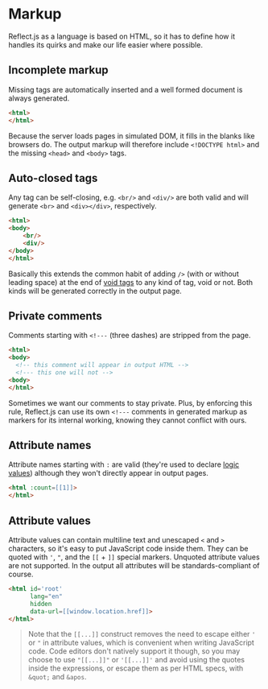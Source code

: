 # Markup

Reflect.js as a language is based on HTML, so it has to define how it handles its quirks and make our life easier where possible.

## Incomplete markup

Missing tags are automatically inserted and a well formed document is always generated.

```html
<html>
</html>
```

Because the server loads pages in simulated DOM, it fills in the blanks like browsers do. The output markup will therefore include `<!DOCTYPE html>` and the missing `<head>` and `<body>` tags.

## Auto-closed tags

Any tag can be self-closing, e.g. `<br/>` and `<div/>` are both valid and will generate `<br>` and `<div></div>`, respectively.

```html
<html>
<body>
    <br/>
    <div/>
</body>
</html>
```

Basically this extends the common habit of adding `/>` (with or without leading space) at the end of [void tags](https://developer.mozilla.org/en-US/docs/Glossary/Void_element) to any kind of tag, void or not. Both kinds will be generated correctly in the output page.

## Private comments

Comments starting with `<!---` (three dashes) are stripped from the page.

```html
<html>
<body>
  <!-- this comment will appear in output HTML -->
  <!--- this one will not -->
<body>
</html>
```

Sometimes we want our comments to stay private. Plus, by enforcing this rule, Reflect.js can use its own `<!---` comments in generated markup as markers for its internal working, knowing they cannot conflict with ours.

## Attribute names

Attribute names starting with `:` are valid (they're used to declare [logic values](reference/language)) although they won't directly appear in output pages.

```html
<html :count=[[1]]>
</html>
```

## Attribute values

Attribute values can contain multiline text and unescaped `<` and `>` characters, so it's easy to put JavaScript code inside them. They can be quoted with `'`, `"`, and the `[[` + `]]` special markers. Unquoted attribute values are not supported. In the output all attributes will be standards-compliant of course.

```html
<html id='root'
      lang="en"
      hidden
      data-url=[[window.location.href]]>
</html>
```

> Note that the `[[...]]` construct removes the need to escape either `'` or `"` in attribute values, which is convenient when writing JavaScript code.
> Code editors don't natively support it though, so you may choose to use `"[[...]]"` or `'[[...]]'` and avoid using the quotes inside the expressions, or escape them as per HTML specs, with `&quot;` and `&apos`.
